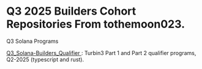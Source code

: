 # Q3 2025 Builders Cohort Repositories From tothemoon023.
Q3 Solana Programs

[Q3_Solana-Builders_Qualifier ](https://github.com/tothemoon023/Q3_2025_Builders_Qualifier) : Turbin3 Part 1 and Part 2 qualifier programs, Q2-2025 (typescript and rust).

